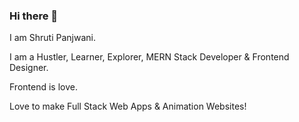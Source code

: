 ### Hi there 👋

I am Shruti Panjwani.

I am a Hustler, Learner, Explorer, MERN Stack Developer & Frontend Designer.

Frontend is love.

Love to make Full Stack Web Apps & Animation Websites!
